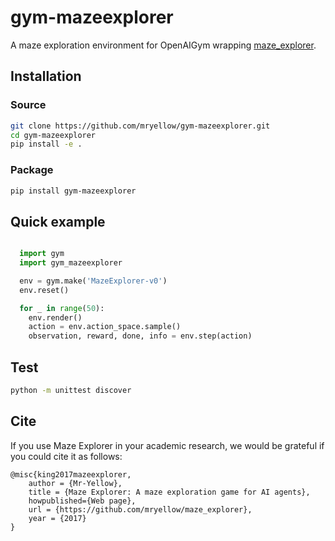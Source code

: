 # gym-mazeexplorer

A maze exploration environment for OpenAIGym wrapping [maze_explorer](https://github.com/mryellow/maze_explorer).

## Installation

### Source

```bash
git clone https://github.com/mryellow/gym-mazeexplorer.git
cd gym-mazeexplorer
pip install -e .
```

### Package

```bash
pip install gym-mazeexplorer
```

## Quick example

```python

  import gym
  import gym_mazeexplorer

  env = gym.make('MazeExplorer-v0')
  env.reset()

  for _ in range(50):
    env.render()
    action = env.action_space.sample()
    observation, reward, done, info = env.step(action)
```

## Test

```bash
python -m unittest discover
```

## Cite

If you use Maze Explorer in your academic research, we would be grateful if you could cite it as follows:

```
@misc{king2017mazeexplorer,
    author = {Mr-Yellow},
    title = {Maze Explorer: A maze exploration game for AI agents},
    howpublished={Web page},
    url = {https://github.com/mryellow/maze_explorer},
    year = {2017}
}
```
